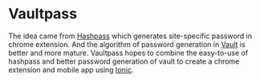 # Vaultpass

The idea came from [Hashpass](https://github.com/boyers/hashpass) which generates site-specific password in chrome extension. And the algorithm of password generation in [Vault](https://github.com/jcoglan/vault/tree/0.3.0) is better and more mature. Vaultpass hopes to combine the easy-to-use of hashpass and better password generation of vault to create a chrome extension and mobile app using [Ionic](http://ionicframework.com/).
